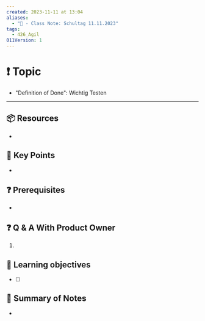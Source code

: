 ```yaml
---
created: 2023-11-11 at 13:04
aliases:
  - "📜 - Class Note: Schultag 11.11.2023"
tags:
  - 426_Agil
011Version: 1
---
```

# ❗ Topic
- "Definition of Done": Wichtig Testen


 ---
## 📦 Resources
- 
## 🔑 Key Points
- 
## ❓ Prerequisites
- 
## ❓ Q & A With Product Owner 
1. 
## 🎯 Learning objectives
- [ ] 
## 📃 Summary of Notes
- 